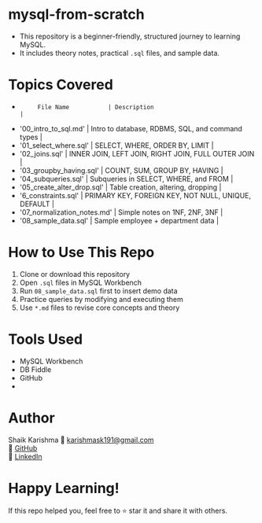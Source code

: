 # mysql-from-scratch
- This repository is a beginner-friendly, structured journey to learning MySQL.  
- It includes theory notes, practical `.sql` files, and sample data.

# Topics Covered
-          File Name           | Description                                         |

-  '00_intro_to_sql.md'        | Intro to database, RDBMS, SQL, and command types    |
-  '01_select_where.sql'       | SELECT, WHERE, ORDER BY, LIMIT                      |
-  '02_joins.sql'              | INNER JOIN, LEFT JOIN, RIGHT JOIN, FULL OUTER JOIN  |
-  '03_groupby_having.sql'     | COUNT, SUM, GROUP BY, HAVING                        |
-  '04_subqueries.sql'         | Subqueries in SELECT, WHERE, and FROM               |
-  '05_create_alter_drop.sql'  | Table creation, altering, dropping                  |
-  '6_constraints.sql'         | PRIMARY KEY, FOREIGN KEY, NOT NULL, UNIQUE, DEFAULT |
-  '07_normalization_notes.md' | Simple notes on 1NF, 2NF, 3NF                       |
-  '08_sample_data.sql'        | Sample employee + department data                   |

# How to Use This Repo
1. Clone or download this repository
2. Open `.sql` files in MySQL Workbench
3. Run `08_sample_data.sql` first to insert demo data
4. Practice queries by modifying and executing them
5. Use `*.md` files to revise core concepts and theory
   
# Tools Used
- MySQL Workbench
- DB Fiddle
- GitHub
- 
# Author
Shaik Karishma 
📧 karishmask191@gmail.com  
🔗 [GitHub](https://github.com/karishmask191)  
🔗 [LinkedIn](https://linkedin.com/in/shaik-karishma191)

# Happy Learning!
If this repo helped you, feel free to ⭐ star it and share it with others.
